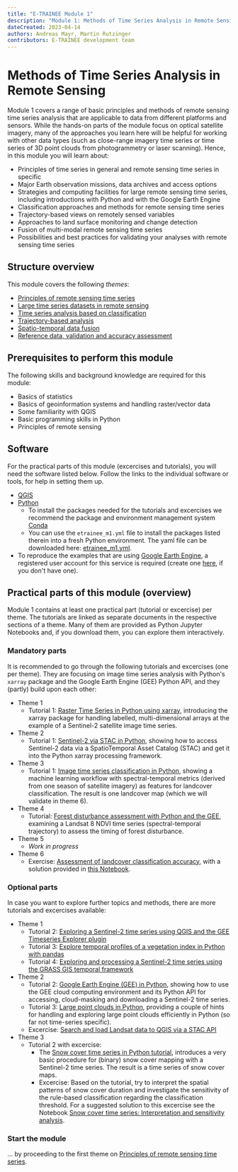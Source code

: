 ```yaml
---
title: "E-TRAINEE Module 1"
description: "Module 1: Methods of Time Series Analysis in Remote Sensing"
dateCreated: 2023-04-14
authors: Andreas Mayr, Martin Rutzinger
contributors: E-TRAINEE development team
---
```


# Methods of Time Series Analysis in Remote Sensing

Module 1 covers a range of basic principles and methods of remote sensing time series analysis that are applicable to data from different platforms and sensors. While the hands-on parts of the module focus on optical satellite imagery, many of the approaches you learn here will be helpful for working with other data types (such as close-range imagery time series or time series of 3D point clouds from photogrammetry or laser scanning). Hence, in this module you will learn about:

* Principles of time series in general and remote sensing time series in specific
* Major Earth observation missions, data archives and access options
* Strategies and computing facilities for large remote sensing time series, including introductions with Python and with the Google Earth Engine
* Classification approaches and methods for remote sensing time series
* Trajectory-based views on remotely sensed variables
* Approaches to land surface monitoring and change detection
* Fusion of multi-modal remote sensing time series
* Possibilities and best practices for validating your analyses with remote sensing time series

## Structure overview

This module covers the following *themes*:

* [Principles of remote sensing time series](01_principles_of_remote_sensing_time_series/01_principles_of_remote_sensing_time_series.md)
* [Large time series datasets in remote sensing](02_large_time_series_datasets_in_remote_sensing/02_large_time_series_datasets_in_remote_sensing.md)
* [Time series analysis based on classification](03_time_series_analysis_based_on_classification/03_time_series_analysis_based_on_classification.md)
* [Trajectory-based analysis](04_trajectory-based_analysis/04_trajectory_based_analysis.md)
* [Spatio-temporal data fusion](05_spatio_temporal_data_fusion/05_spatio-temporal_data_fusion.md)
* [Reference data, validation and accuracy assessment](06_reference_data_validation_accuracy_assessment/06_reference_data_validation_accuracy_assessment.md)


## Prerequisites to perform this module

The following skills and background knowledge are required for this module:

* Basics of statistics
* Basics of geoinformation systems and handling raster/vector data
* Some familiarity with QGIS
* Basic programming skills in Python
* Principles of remote sensing


## Software

For the practical parts of this module (excercises and tutorials), you will need the software listed below. Follow the links to the individual software or tools, for help in setting them up.

* [QGIS](../software/software_qgis.md)
* [Python](../software/software_python.md)
    * To install the packages needed for the tutorials and excercises we recommend the package and environment management system [Conda](https://docs.conda.io/en/latest/)
    *  You can use the `etrainee_m1.yml` file to install the packages listed therein into a fresh Python environment. The yaml file can be downloaded here: <a href=../assets/python_envs/etrainee_m1.yml download>etrainee_m1.yml</a>.
* To reproduce the examples that are using [Google Earth Engine](https://earthengine.google.com/), a registered user account for this service is required (create one [here](https://earthengine.google.com/signup/), if you don't have one).


## Practical parts of this module (overview)

Module 1 contains at least one practical part (tutorial or excercise) per theme. The tutorials are linked as separate documents in the respective sections of a theme. Many of them are provided as Python Jupyter Notebooks and, if you download them, you can explore them interactively.

### Mandatory parts

It is recommended to go through the following tutorials and excercises (one per theme). They are focusing on image time series analysis with Python's `xarray` package and the Google Earth Engine (GEE) Python API, and they (partly) build upon each other:

* Theme 1
    * Tutorial 1: [Raster Time Series in Python using xarray](./01_principles_of_remote_sensing_time_series/T1_S2_xarray.ipynb), introducing the xarray package for handling labelled, multi-dimensional arrays at the example of a Sentinel-2 satellite image time series.
* Theme 2
    * Tutorial 1: [Sentinel-2 via STAC in Python](./02_large_time_series_datasets_in_remote_sensing/T2_Sentinel_STAC_v03.ipynb), showing how to access Sentinel-2 data via a SpatioTemporal Asset Catalog (STAC) and get it into the Python xarray processing framework.
* Theme 3
    * Tutorial 1: [Image time series classification in Python](./03_time_series_analysis_based_on_classification/T3_S2_landcover_classification.ipynb), showing a machine learning workflow with spectral-temporal metrics (derived from one season of satellite imagery) as features for landcover classification. The result is one landcover map (which we will validate in theme 6).
* Theme 4
    * Tutorial: [Forest disturbance assessment with Python and the GEE](./04_trajectory-based_analysis/T4_GEE_NDVI_time_series_points.ipynb), examining a Landsat 8 NDVI time series (spectral-temporal trajectory) to assess the timing of forest disturbance.
* Theme 5
    * *Work in progress*
* Theme 6
    * Exercise: [Assessment of landcover classification accuracy](./06_reference_data_validation_accuracy_assessment/06_reference_data_validation_accuracy_assessment.md#exercise-assessment-of-landcover-classification-accuracy), with a solution provided in [this Notebook](./06_reference_data_validation_accuracy_assessment/T6_S2_landcover_classification_accuracy_solution.ipynb).

### Optional parts

In case you want to explore further topics and methods, there are more tutorials and excercises available:

* Theme 1
    * Tutorial 2: [Exploring a Sentinel-2 time series using QGIS and the GEE Timeseries Explorer plugin](./01_principles_of_remote_sensing_time_series/T1_QGIS_GEE_TS_Explorer.md)
    * Tutorial 3: [Explore temporal profiles of a vegetation index in Python with pandas](./01_principles_of_remote_sensing_time_series/T1_spectral-temporal_profiles.md)
    * Tutorial 4: [Exploring and processing a Sentinel-2 time series using the GRASS GIS temporal framework](./01_principles_of_remote_sensing_time_series/T1_GRASS_raster_time_series.md)
* Theme 2
    * Tutorial 2: [Google Earth Engine (GEE) in Python](./02_large_time_series_datasets_in_remote_sensing/T2_GEE_s2cloudless_v03_export_time_series.ipynb), showing how to use the GEE cloud computing environment and its Python API for accessing, cloud-masking and downloading a Sentinel-2 time series.
    * Tutorial 3: [Large point clouds in Python](./02_large_time_series_datasets_in_remote_sensing/PC_explore_v02.ipynb), providing a couple of hints for handling and exploring large point clouds efficiently in Python (so far not time-series specific).
    * Excercise: [Search and load Landsat data to QGIS via a STAC API](./02_large_time_series_datasets_in_remote_sensing/02_large_time_series_datasets_in_remote_sensing.md#excercise)
* Theme 3
    * Tutorial 2 with excercise:
        * The [Snow cover time series in Python tutorial](./03_time_series_analysis_based_on_classification/T3_S2_snow_classification.ipynb), introduces a very basic procedure for (binary) snow cover mapping with a Sentinel-2 time series. The result is a time series of snow cover maps.
        * Excercise: Based on the tutorial, try to interpret the spatial patterns of snow cover duration and investigate the sensitivity of the rule-based classification regarding the classification threshold. For a suggested solution to this excercise see the Notebook [Snow cover time series: Interpretation and sensitivity analysis](./03_time_series_analysis_based_on_classification/T3_S2_snow_classification__excercise.ipynb).


### Start the module
... by proceeding to the first theme on [Principles of remote sensing time series](01_principles_of_remote_sensing_time_series/01_principles_of_remote_sensing_time_series.md).